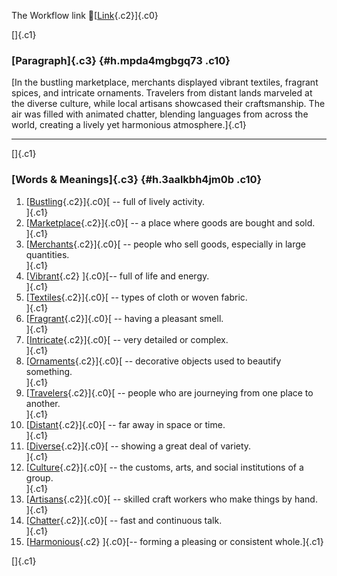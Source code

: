 The Workflow link
👏[[Link](https://www.google.com/url?q=http://www.google.com&sa=D&source=editors&ust=1759004070404543&usg=AOvVaw0GbxZHDfGhY6Iqd5yg3vYh){.c2}]{.c0}

[]{.c1}

### [Paragraph]{.c3} {#h.mpda4mgbgq73 .c10}

[In the bustling marketplace, merchants displayed vibrant textiles,
fragrant spices, and intricate ornaments. Travelers from distant lands
marveled at the diverse culture, while local artisans showcased their
craftsmanship. The air was filled with animated chatter, blending
languages from across the world, creating a lively yet harmonious
atmosphere.]{.c1}

------------------------------------------------------------------------

[]{.c1}

### [Words & Meanings]{.c3} {#h.3aalkbh4jm0b .c10}

1.  [[Bustling](https://www.google.com/url?q=http://www.google.com&sa=D&source=editors&ust=1759004070405897&usg=AOvVaw2qnDqNy927qPVIqAAF7-Wl){.c2}]{.c0}[ --
    full of lively activity.\
    ]{.c1}
2.  [[Marketplace](https://www.google.com/url?q=http://www.google.com&sa=D&source=editors&ust=1759004070406223&usg=AOvVaw0WgEy6r5Lvg6-tesJnrKbc){.c2}]{.c0}[ --
    a place where goods are bought and sold.\
    ]{.c1}
3.  [[Merchants](https://www.google.com/url?q=http://www.google.com&sa=D&source=editors&ust=1759004070406518&usg=AOvVaw2C3NDE68MbwbBaBIX1EL2-){.c2}]{.c0}[ --
    people who sell goods, especially in large quantities.\
    ]{.c1}
4.  [[Vibrant](https://www.google.com/url?q=http://www.google.com&sa=D&source=editors&ust=1759004070406791&usg=AOvVaw1IGEOmbIxkvnsEZK3WtylY){.c2}
    ]{.c0}[-- full of life and energy.\
    ]{.c1}
5.  [[Textiles](https://www.google.com/url?q=http://www.google.com&sa=D&source=editors&ust=1759004070407097&usg=AOvVaw3FGPfnY7vBEUM43WsOyhG1){.c2}]{.c0}[ --
    types of cloth or woven fabric.\
    ]{.c1}
6.  [[Fragrant](https://www.google.com/url?q=http://www.google.com&sa=D&source=editors&ust=1759004070407329&usg=AOvVaw3tLErIPfA6SEV6_hYOCo7m){.c2}]{.c0}[ --
    having a pleasant smell.\
    ]{.c1}
7.  [[Intricate](https://www.google.com/url?q=http://www.google.com&sa=D&source=editors&ust=1759004070407540&usg=AOvVaw23J6sA6U5g96twfqpugTTk){.c2}]{.c0}[ --
    very detailed or complex.\
    ]{.c1}
8.  [[Ornaments](https://www.google.com/url?q=http://www.google.com&sa=D&source=editors&ust=1759004070407776&usg=AOvVaw0HOabCM0Ck8AvWLCBnhTYS){.c2}]{.c0}[ --
    decorative objects used to beautify something.\
    ]{.c1}
9.  [[Travelers](https://www.google.com/url?q=http://www.google.com&sa=D&source=editors&ust=1759004070408075&usg=AOvVaw1TU26hGYMxYLvXjmX2lE8M){.c2}]{.c0}[ --
    people who are journeying from one place to another.\
    ]{.c1}
10. [[Distant](https://www.google.com/url?q=http://www.google.com&sa=D&source=editors&ust=1759004070408394&usg=AOvVaw2AWkF3-WqeQYguZu1TLP8t){.c2}]{.c0}[ --
    far away in space or time.\
    ]{.c1}
11. [[Diverse](https://www.google.com/url?q=http://www.google.com&sa=D&source=editors&ust=1759004070408625&usg=AOvVaw0sXXyb6n4f3nEu-PEtLIHh){.c2}]{.c0}[ --
    showing a great deal of variety.\
    ]{.c1}
12. [[Culture](https://www.google.com/url?q=http://www.google.com&sa=D&source=editors&ust=1759004070408851&usg=AOvVaw1UyQXHTrm8TUq64uV6qsiN){.c2}]{.c0}[ --
    the customs, arts, and social institutions of a group.\
    ]{.c1}
13. [[Artisans](https://www.google.com/url?q=http://www.google.com&sa=D&source=editors&ust=1759004070409117&usg=AOvVaw0lOeQOUAKm9I81RctaEvul){.c2}]{.c0}[ --
    skilled craft workers who make things by hand.\
    ]{.c1}
14. [[Chatter](https://www.google.com/url?q=http://www.google.com&sa=D&source=editors&ust=1759004070409400&usg=AOvVaw38eQ9eOU1DlEm3Ox8NIRi9){.c2}]{.c0}[ --
    fast and continuous talk.\
    ]{.c1}
15. [[Harmonious](https://www.google.com/url?q=http://www.google.com&sa=D&source=editors&ust=1759004070409622&usg=AOvVaw3AD9YTSzL4PRcnw7u-pMYL){.c2}
    ]{.c0}[-- forming a pleasing or consistent whole.]{.c1}

[]{.c1}
